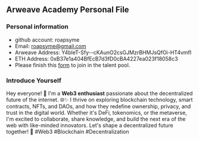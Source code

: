 ## Arweave Academy Personal File

### Personal information

- github account: roapsyme
- Email: roapsyme@gmail.com
- Arweave Address: Y4bleT-Sfy--cKAunO2csGJMzrBHMJsQfOi-HT4vmfI
- ETH Address: 0xB37e1a404BfEcB7d3fD0cBA4227ea023f18058c3
- Please finish this [form](https://docs.google.com/forms/d/e/1FAIpQLSfWA5fIIcBgmRppm3jNz5vmf9Mai_QMVil-2pO4r7YKn_Zhtw/viewform?usp=sf_link) to join in the talent pool.

### Introduce Yourself

Hey everyone! 👋 I'm a **Web3 enthusiast** passionate about the decentralized future of the internet. 🌐✨ I thrive on exploring blockchain technology, smart contracts, NFTs, and DAOs, and how they redefine ownership, privacy, and trust in the digital world. Whether it's DeFi, tokenomics, or the metaverse, I'm excited to collaborate, share knowledge, and build the next era of the web with like-minded innovators. Let's shape a decentralized future together! 🚀 #Web3 #Blockchain #Decentralization
